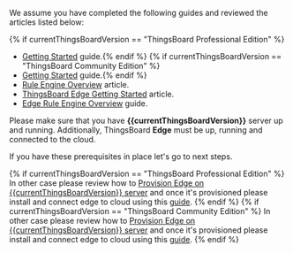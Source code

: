 We assume you have completed the following guides and reviewed the articles listed below:

{% if currentThingsBoardVersion == "ThingsBoard Professional Edition" %}
* [Getting Started](/docs/edge/getting-started/getting-started-pe) guide.{% endif %}
{% if currentThingsBoardVersion == "ThingsBoard Community Edition" %}
* [Getting Started](/docs/edge/getting-started/getting-started-ce) guide.{% endif %}
* [Rule Engine Overview](/docs/user-guide/rule-engine-2-0/overview/) article.
* [ThingsBoard Edge Getting Started](/docs/edge/getting-started/) article.
* [Edge Rule Engine Overview](/docs/edge/rule-engine/general/) guide.

Please make sure that you have **{{currentThingsBoardVersion}}** server up and running. Additionally, ThingsBoard **Edge** must be up, running and connected to the cloud.

If you have these prerequisites in place let's go to next steps.

{% if currentThingsBoardVersion == "ThingsBoard Professional Edition" %}
In other case please review how to [Provision Edge on {{currentThingsBoardVersion}} server](/docs/edge/provision-edge-on-server-pe/) and once it's provisioned please install and connect edge to cloud using this [guide](/docs/edge/install/installation-options/).
{% endif %}
{% if currentThingsBoardVersion == "ThingsBoard Community Edition" %}
In other case please review how to [Provision Edge on {{currentThingsBoardVersion}} server](/docs/edge/provision-edge-on-server-ce/) and once it's provisioned please install and connect edge to cloud using this [guide](/docs/edge/install/installation-options/).
{% endif %}

